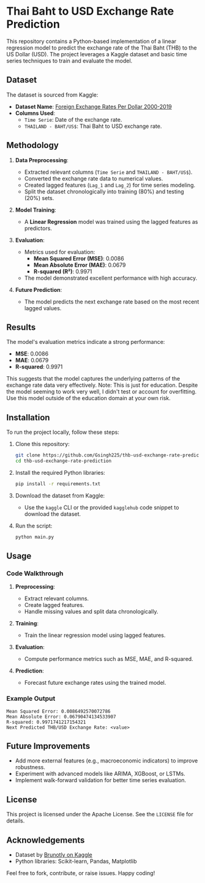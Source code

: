 # Thai Baht to USD Exchange Rate Prediction

This repository contains a Python-based implementation of a linear regression model to predict the exchange rate of the Thai Baht (THB) to the US Dollar (USD). The project leverages a Kaggle dataset and basic time series techniques to train and evaluate the model.

## Dataset

The dataset is sourced from Kaggle:
- **Dataset Name**: [Foreign Exchange Rates Per Dollar 2000-2019](https://www.kaggle.com/datasets/brunotly/foreign-exchange-rates-per-dollar-20002019)
- **Columns Used**:
  - `Time Serie`: Date of the exchange rate.
  - `THAILAND - BAHT/US$`: Thai Baht to USD exchange rate.

## Methodology

1. **Data Preprocessing**:
   - Extracted relevant columns (`Time Serie` and `THAILAND - BAHT/US$`).
   - Converted the exchange rate data to numerical values.
   - Created lagged features (`Lag_1` and `Lag_2`) for time series modeling.
   - Split the dataset chronologically into training (80%) and testing (20%) sets.

2. **Model Training**:
   - A **Linear Regression** model was trained using the lagged features as predictors.

3. **Evaluation**:
   - Metrics used for evaluation:
     - **Mean Squared Error (MSE)**: 0.0086
     - **Mean Absolute Error (MAE)**: 0.0679
     - **R-squared (R²)**: 0.9971
   - The model demonstrated excellent performance with high accuracy.

4. **Future Prediction**:
   - The model predicts the next exchange rate based on the most recent lagged values.

## Results

The model's evaluation metrics indicate a strong performance:
- **MSE**: 0.0086
- **MAE**: 0.0679
- **R-squared**: 0.9971

This suggests that the model captures the underlying patterns of the exchange rate data very effectively. Note: This is just for education. Despite the model seeming to work very well, I didn't test or account for overfitting. Use this model outside of the education domain at your own risk.

## Installation

To run the project locally, follow these steps:

1. Clone this repository:
   ```bash
   git clone https://github.com/Gsingh225/thb-usd-exchange-rate-prediction.git
   cd thb-usd-exchange-rate-prediction
   ```

2. Install the required Python libraries:
   ```bash
   pip install -r requirements.txt
   ```

3. Download the dataset from Kaggle:
   - Use the `kaggle` CLI or the provided `kagglehub` code snippet to download the dataset.

4. Run the script:
   ```bash
   python main.py
   ```

## Usage

### Code Walkthrough

1. **Preprocessing**:
   - Extract relevant columns.
   - Create lagged features.
   - Handle missing values and split data chronologically.

2. **Training**:
   - Train the linear regression model using lagged features.

3. **Evaluation**:
   - Compute performance metrics such as MSE, MAE, and R-squared.

4. **Prediction**:
   - Forecast future exchange rates using the trained model.

### Example Output

```text
Mean Squared Error: 0.0086492570072786
Mean Absolute Error: 0.06790474134533907
R-squared: 0.9971741217154321
Next Predicted THB/USD Exchange Rate: <value>
```

## Future Improvements

- Add more external features (e.g., macroeconomic indicators) to improve robustness.
- Experiment with advanced models like ARIMA, XGBoost, or LSTMs.
- Implement walk-forward validation for better time series evaluation.

## License

This project is licensed under the Apache License. See the `LICENSE` file for details.

## Acknowledgements

- Dataset by [Brunotly on Kaggle](https://www.kaggle.com/datasets/brunotly/foreign-exchange-rates-per-dollar-20002019)
- Python libraries: Scikit-learn, Pandas, Matplotlib

Feel free to fork, contribute, or raise issues. Happy coding!

